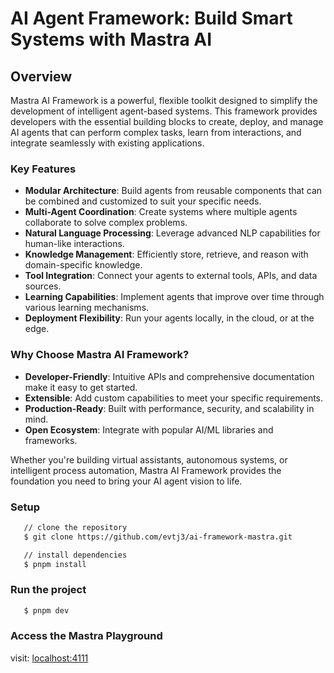 # AI Agent Framework: Build Smart Systems with Mastra AI
## Overview

Mastra AI Framework is a powerful, flexible toolkit designed to simplify the development of intelligent agent-based systems. This framework provides developers with the essential building blocks to create, deploy, and manage AI agents that can perform complex tasks, learn from interactions, and integrate seamlessly with existing applications.

### Key Features

- **Modular Architecture**: Build agents from reusable components that can be combined and customized to suit your specific needs.
- **Multi-Agent Coordination**: Create systems where multiple agents collaborate to solve complex problems.
- **Natural Language Processing**: Leverage advanced NLP capabilities for human-like interactions.
- **Knowledge Management**: Efficiently store, retrieve, and reason with domain-specific knowledge.
- **Tool Integration**: Connect your agents to external tools, APIs, and data sources.
- **Learning Capabilities**: Implement agents that improve over time through various learning mechanisms.
- **Deployment Flexibility**: Run your agents locally, in the cloud, or at the edge.

### Why Choose Mastra AI Framework?

- **Developer-Friendly**: Intuitive APIs and comprehensive documentation make it easy to get started.
- **Extensible**: Add custom capabilities to meet your specific requirements.
- **Production-Ready**: Built with performance, security, and scalability in mind.
- **Open Ecosystem**: Integrate with popular AI/ML libraries and frameworks.

Whether you're building virtual assistants, autonomous systems, or intelligent process automation, Mastra AI Framework provides the foundation you need to bring your AI agent vision to life.


### Setup
```bash
   // clone the repository
   $ git clone https://github.com/evtj3/ai-framework-mastra.git

   // install dependencies
   $ pnpm install
```

### Run the project
```bash
   $ pnpm dev
```

### Access the Mastra Playground
visit: [localhost:4111](http://localhost:4111)
